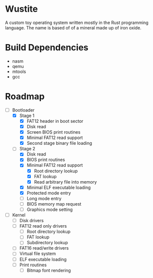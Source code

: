 # Wustite
A custom toy operating system written mostly in the Rust programming language. The name is based of of a mineral made up of iron oxide.

# Build Dependencies

* nasm
* qemu
* mtools
* gcc

# Roadmap

- [ ] Bootloader
  - [x] Stage 1
    - [x] FAT12 header in boot sector
    - [x] Disk read
    - [x] Screen BIOS print routines
    - [x] Minimal FAT12 read support
    - [x] Second stage binary file loading
  - [ ] Stage 2
    - [x] Disk read
    - [x] BIOS print routines
    - [x] Minimal FAT12 read support
      - [x] Root directory lookup
      - [x] FAT lookup
      - [x] Read arbitrary file into memory
    - [x] Minimal ELF executable loading
    - [x] Protected mode entry
    - [ ] Long mode entry
    - [ ] BIOS memory map request
    - [ ] Graphics mode setting
- [ ] Kernel
  - [ ] Disk drivers
  - [ ] FAT12 read only drivers
      - [ ] Root directory lookup
      - [ ] FAT lookup
      - [ ] Subdirectory lookup
  - [ ] FAT16 read/write drivers
  - [ ] Virtual file system
  - [ ] ELF executable loading
  - [ ] Print routines
    - [ ] Bitmap font rendering
